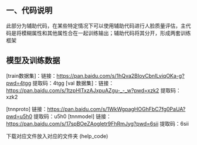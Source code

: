 ## 一、代码说明
  此部分为辅助代码，在某些特定情况下可以使用辅助代码进行人脸质量评估，主代码是将模糊属性和其他属性合在一起训练输出；辅助代码将其分开，形成两套训练框架

  ## 模型及训练数据
  [train数据集]：链接：https://pan.baidu.com/s/1hQva2BIoyCbnILviqOKa-g?pwd=4tgg 
提取码：4tgg
  [val 数据集]：链接：https://pan.baidu.com/s/1tzpHlTxzAJxpuAZgu-_-_w?pwd=xzk2 
提取码：xzk2

[tnnproto] 链接：https://pan.baidu.com/s/1WkWgpagHOGhFbC7fg0PaUA?pwd=u5h0 
提取码：u5h0
[tnnmodel] 链接：https://pan.baidu.com/s/17spBOeZAogletr9FhRmJyg?pwd=6sii 
提取码：6sii

下载对应文件放入对应的文件夹 (help_code)






